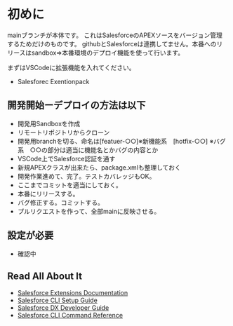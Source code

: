 # 初めに
mainブランチが本体です。
これはSalesforceのAPEXソースをバージョン管理するためだけのものです。
githubとSalesforceは連携してません。本番へのリリースはsandbox⇒本番環境のデプロイ機能を使って行います。

まずはVSCodeに拡張機能を入れてください。
- Salesforec Exentionpack

## 開発開始ーデプロイの方法は以下
- 開発用Sandboxを作成
- リモートリポジトリからクローン
- 開発用branchを切る、命名は[featuer-○○]※新機能系　[hotfix-○○] ※バグ系　○○の部分は適当に機能名とかバグの内容とか　
- VSCode上でSalesforce認証を通す
- 新規APEXクラスが出来たら、package.xmlも整理しておく
- 開発作業進めて、完了。テストカバレッジもOK。
- ここまでコミットを適当にしておく。
- 本番にリリースする。
- バグ修正する。コミットする。
- プルリクエストを作って、全部mainに反映させる。
  

## 設定が必要

- 確認中

## Read All About It
- [Salesforce Extensions Documentation](https://developer.salesforce.com/tools/vscode/)
- [Salesforce CLI Setup Guide](https://developer.salesforce.com/docs/atlas.en-us.sfdx_setup.meta/sfdx_setup/sfdx_setup_intro.htm)
- [Salesforce DX Developer Guide](https://developer.salesforce.com/docs/atlas.en-us.sfdx_dev.meta/sfdx_dev/sfdx_dev_intro.htm)
- [Salesforce CLI Command Reference](https://developer.salesforce.com/docs/atlas.en-us.sfdx_cli_reference.meta/sfdx_cli_reference/cli_reference.htm)
